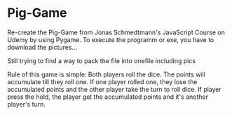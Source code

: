 # Pig-Game
Re-create the Pig-Game from Jonas Schmedtmann's JavaScript Course on Udemy by using Pygame.
To execute the programm or exe, you have to download the pictures...

Still trying to find a way to pack the file into onefile including pics


Rule of this game is simple:  Both players roll the dice. The points will accumulate till they roll one. If one player rolled one, they lose the accumulated points and the other player take the turn to roll dice. If player press the hold, the player get the accumulated points and it's another player's turn. 
